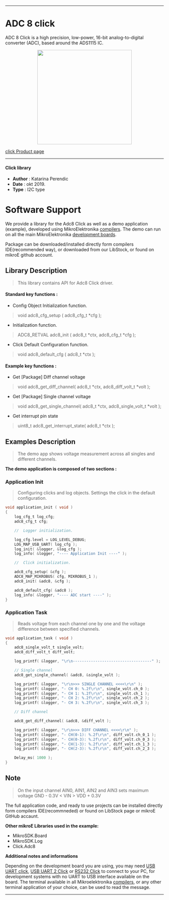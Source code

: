 
 

---
# ADC 8 click

ADC 8 Click is a high precision, low-power, 16-bit analog-to-digital converter (ADC), based around the ADS1115 IC. 

<p align="center">
  <img src="http://download.mikroe.com/images/click_for_ide/adc8_click.png" height=300px>
</p>

[click Product page](<https://www.mikroe.com/adc-8-click>)

---


#### Click library 

- **Author**        : Katarina Perendic
- **Date**          : okt 2019.
- **Type**          : I2C type


# Software Support

We provide a library for the Adc8 Click 
as well as a demo application (example), developed using MikroElektronika 
[compilers](http://shop.mikroe.com/compilers). 
The demo can run on all the main MikroElektronika [development boards](http://shop.mikroe.com/development-boards).

Package can be downloaded/installed directly form compilers IDE(recommended way), or downloaded from our LibStock, or found on mikroE github account. 

## Library Description

> This library contains API for Adc8 Click driver.

#### Standard key functions :

- Config Object Initialization function.
> void adc8_cfg_setup ( adc8_cfg_t *cfg ); 
 
- Initialization function.
> ADC8_RETVAL adc8_init ( adc8_t *ctx, adc8_cfg_t *cfg );

- Click Default Configuration function.
> void adc8_default_cfg ( adc8_t *ctx );


#### Example key functions :

- Get [Package] Diff channel voltage
> void adc8_get_diff_channel( adc8_t *ctx, adc8_diff_volt_t *volt );
 
- Get [Package] Single channel voltage
> void adc8_get_single_channel( adc8_t *ctx, adc8_single_volt_t *volt );

- Get interrupt pin state
> uint8_t adc8_get_interrupt_state( adc8_t *ctx );

## Examples Description

> The demo app shows voltage measurement across all singles and different channels.

**The demo application is composed of two sections :**

### Application Init 

> Configuring clicks and log objects.
> Settings the click in the default configuration.

```c
void application_init ( void )
{
    log_cfg_t log_cfg;
    adc8_cfg_t cfg;

    //  Logger initialization.

    log_cfg.level = LOG_LEVEL_DEBUG;
    LOG_MAP_USB_UART( log_cfg );
    log_init( &logger, &log_cfg );
    log_info( &logger, "---- Application Init ----" );

    //  Click initialization.

    adc8_cfg_setup( &cfg );
    ADC8_MAP_MIKROBUS( cfg, MIKROBUS_1 );
    adc8_init( &adc8, &cfg );

    adc8_default_cfg( &adc8 );
    log_info( &logger, "---- ADC start ----" );
}
```

### Application Task

> Reads voltage from each channel one by one and the voltage difference 
> between specified channels.

```c
void application_task ( void )
{
    adc8_single_volt_t single_volt;
    adc8_diff_volt_t diff_volt;

    log_printf( &logger, "\r\n-----------------------------------" );

    // Single channel
    adc8_get_single_channel( &adc8, &single_volt );

    log_printf( &logger, "\r\n>>> SINGLE CHANNEL <<<<\r\n" );
    log_printf( &logger, "- CH 0: %.2f\r\n", single_volt.ch_0 );
    log_printf( &logger, "- CH 1: %.2f\r\n", single_volt.ch_1 );
    log_printf( &logger, "- CH 2: %.2f\r\n", single_volt.ch_2 );
    log_printf( &logger, "- CH 3: %.2f\r\n", single_volt.ch_3 );

    // Diff channel

    adc8_get_diff_channel( &adc8, &diff_volt );

    log_printf( &logger, "\r\n>>> DIFF CHANNEL <<<<\r\n" );
    log_printf( &logger, "- CH(0-1): %.2f\r\n", diff_volt.ch_0_1 );
    log_printf( &logger, "- CH(0-3): %.2f\r\n", diff_volt.ch_0_3 );
    log_printf( &logger, "- CH(1-3): %.2f\r\n", diff_volt.ch_1_3 );
    log_printf( &logger, "- CH(2-3): %.2f\r\n", diff_volt.ch_2_3 );

    Delay_ms( 1000 );
}
```

## Note

> On the input channel AIN0, AIN1, AIN2 and AIN3 sets maximum voltage 
> GND - 0.3V < VIN > VDD + 0.3V

The full application code, and ready to use projects can be  installed directly form compilers IDE(recommneded) or found on LibStock page or mikroE GitHub accaunt.

**Other mikroE Libraries used in the example:** 

- MikroSDK.Board
- MikroSDK.Log
- Click.Adc8

**Additional notes and informations**

Depending on the development board you are using, you may need 
[USB UART click](http://shop.mikroe.com/usb-uart-click), 
[USB UART 2 Click](http://shop.mikroe.com/usb-uart-2-click) or 
[RS232 Click](http://shop.mikroe.com/rs232-click) to connect to your PC, for 
development systems with no UART to USB interface available on the board. The 
terminal available in all Mikroelektronika 
[compilers](http://shop.mikroe.com/compilers), or any other terminal application 
of your choice, can be used to read the message.



---
